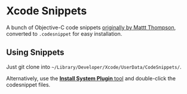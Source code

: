 # Xcode Snippets

A bunch of Objective-C code snippets [originally by Mattt Thompson](https://github.com/mattt/Xcode-Snippets), converted to `.codesnippet` for easy installation.

## Using Snippets

Just git clone into `~/Library/Developer/Xcode/UserData/CodeSnippets/`.

Alternatively, use the [**Install System Plugin** tool](https://github.com/n-b/InstallSystemPlugins) and double-click the codesnippet files.
